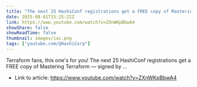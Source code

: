 ```yaml
---
title: "The next 25 HashiConf registrations get a FREE copy of Mastering Terraform!"
date: 2025-08-01T15:25:22Z
link: https://www.youtube.com/watch?v=ZXnWKpBbwA4
showShare: false
showReadTime: false
thumbnail: images/iac.png
tags: ["youtube.com/@HashiCorp"]
---
```

Terraform fans, this one's for you! The next 25 HashiConf registrations get a FREE copy of Mastering Terraform — signed by ...

- Link to article: https://www.youtube.com/watch?v=ZXnWKpBbwA4